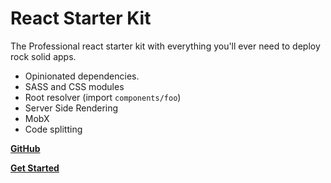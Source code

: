 # React Starter Kit

The Professional react starter kit with everything you'll ever need to deploy rock solid apps.

- Opinionated dependencies.
- SASS and CSS modules
- Root resolver (import `components/foo`)
- Server Side Rendering
- MobX
- Code splitting

**[GitHub](https://github.com/TrimAgency/trim-react-starter)**

**[Get Started](/GETTING_STARTED.md)**
